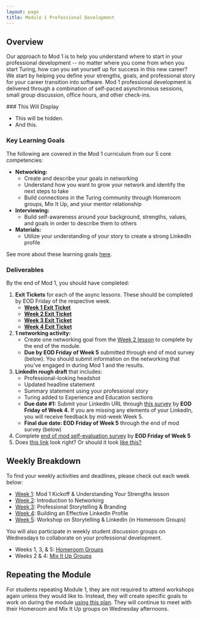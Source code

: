 ```yaml
---
layout: page
title: Module 1 Professional Development
---
```


## Overview
Our approach to Mod 1 is to help you understand where to start in your professional development -- no matter where you come from when you start Turing, how can you set yourself up for success in this new career? We start by helping you define your strengths, goals, and professional story for your career transition into software. Mod 1 professional development is delivered through a combination of self-paced asynchronous sessions, small group discussion, office hours, and other check-ins. 

<section class="answer">
### This Will Display

* This will be hidden.
* And this.

</section>

### Key Learning Goals
The following are covered in the Mod 1 curriculum from our 5 core competencies:

* **Networking:**
    * Create and describe your goals in networking
    * Understand how you want to grow your network and identify the next steps to take
    * Build connections in the Turing community through Homeroom groups, Mix It Up, and your mentor relationship
* **Interviewing:**
    * Build self-awareness around your background, strengths, values, and goals in order to describe them to others
* **Materials:**
    * Utilize your understanding of your story to create a strong LinkedIn profile

See more about these learning goals [here](/module_one/mod1_learning_goals). 

### Deliverables
By the end of Mod 1, you should have completed:

1. **Exit Tickets** for each of the async lessons. These should be completed by EOD Friday of the respective week.
   * **[Week 1 Exit Ticket](https://forms.gle/JExeEMPfhdtyGwQ1A)** 
   * **[Week 2 Exit Ticket](https://forms.gle/sCSkaQXxxPifX25PA)**
   * **[Week 3 Exit Ticket](https://forms.gle/ZnjJsBceNC9qBsM19)**
   * **[Week 4 Exit Ticket](https://forms.gle/zkhBvcCs48hGU6qK8)**
2. **1 networking activity:**
   * Create one networking goal from the [Week 2 lesson](/module_one/mod1_week2) to complete by the end of the module. 
   * **Due by EOD Friday of Week 5** submitted through end of mod survey (below). You should submit information on the networking that you've engaged in during Mod 1 and the results. 
3. **LinkedIn rough draft** that includes:
   * Professional-looking headshot
   * Updated headline statement
   * Summary statement using your professional story
   * Turing added to Experience and Education sections 
   * **Due date #1:** Submit your LinkedIn URL through [this survey](https://airtable.com/shrC9S9ymEtpUWWw9) by **EOD Friday of Week 4.** If you are missing any elements of your LinkedIn, you will receive feedback by mid-week Week 5.
   * **Final due date: EOD Friday of Week 5** through the end of mod survey (below)
4. Complete [end of mod self-evaluation survey](https://airtable.com/shrogjoSu2mYqqlmR) by **EOD Friday of Week 5**
5. Does [this link](https://github.com/turingschool/backend-curriculum-site/blob/gh-pages/module1/promotion.md) look right? Or should it look [like this?](https://backend.turing.edu/module1/promotion)

## Weekly Breakdown
To find your weekly activities and deadlines, please check out each week below:

* [Week 1](/module_one/mod1_week1): Mod 1 Kickoff & Understanding Your Strengths lesson
* [Week 2](/module_one/mod1_week2): Introduction to Networking
* [Week 3](/module_one/mod1_week3): Professional Storytelling & Branding
* [Week 4](/module_one/mod1_week4): Building an Effective LinkedIn Profile
* [Week 5](/module_one/mod1_week5): Workshop on Storytelling & LinkedIn (in Homeroom Groups)

You will also participate in weekly student discussion groups on Wednesdays to collaborate on your professional development. 

* Weeks 1, 3, & 5: [Homeroom Groups](/student_discussion_groups/index)
* Weeks 2 & 4: [Mix It Up Groups](/mixed_groups)

## Repeating the Module
For students repeating Module 1, they are not required to attend workshops again unless they would like to. Instead, they will create specific goals to work on during the module [using this plan](/module_one/m1_PD_repeat_plan). They will continue to meet with their Homeroom and Mix It Up groups on Wednesday afternoons. 
